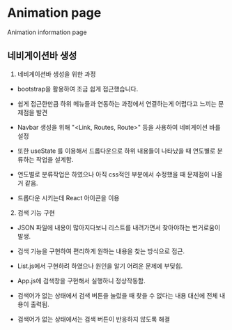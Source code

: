 # Animation page

Animation information page

## 네비게이션바 생성

1. 네비게이션바 생성을 위한 과정

- bootstrap을 활용하여 조금 쉽게 접근했습니다.

- 쉽게 접근한만큼 하위 메뉴들과 연동하는 과정에서 연결하는게 어렵다고 느끼는 문제점을 발견

- Navbar 생성을 위해 "<Link, Routes, Route>" 등을 사용하여 네비게이션 바를 설정

- 또한 useState 를 이용해서 드롭다운으로 하위 내용들이 나타났을 때 연도별로 분류하는 작업을 설계함.

- 연도별로 분류작업은 하였으나 아직 css적인 부분에서 수정했을 때 문제점이 나올 거 같음.

- 드롭다운 시키는데 React 아이콘을 이용

2. 검색 기능 구현

- JSON 파일에 내용이 많아지다보니 리스트를 내려가면서 찾아야하는 번거로움이 발생.

- 검색 기능을 구현하여 편리하게 원하는 내용을 찾는 방식으로 접근.

- List.js에서 구현하려 하였으나 원인을 알기 어려운 문제에 부딪힘.

- App.js에 검색창을 구현해서 실행하니 정상작동함.

- 검색어가 없는 상태에서 검색 버튼을 눌렀을 때 찾을 수 없다는 내용 대신에 전체 내용이 출력됨.

- 검색어가 없는 상태에서는 검색 버튼이 반응하지 않도록 해결
